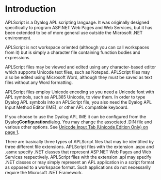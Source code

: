 # Introduction

APLScript is a Dyalog APL scripting language. It was originally designed specifically to program ASP.NET Web Pages and Web Services, but it has been extended to be of more general use outside the Microsoft .NET environment.

APLScript is not workspace oriented (although you can call workspaces from it) but is simply a character file containing function bodies and expressions.

APLScript files may be viewed and edited using any character-based editor which supports Unicode text files, such as Notepad. APLScript files may also be edited using Microsoft Word, although they must be saved as text files without any Word formatting.

APLScript files employ Unicode encoding so you need a Unicode font with APL symbols, such as APL385 Unicode, to view them. In order to type Dyalog APL symbols into an APLScript file, you also need the Dyalog APL Input Method Editor (IME), or other APL compatible keyboard.

If you choose to use the Dyalog APL IME it can be configured from the Dyalog**Configuration**dialog. You may change the associated .DIN file and various other options. See [Unicode Input Tab (Unicode Edition Only) on page 1](../../UserGuide/The%20APL%20Environment/Configuration%20Dialog.htm#Unicode_Input).

There are basically three types of APLScript files that may be identified by three different file extensions. APLScript files with the extension .aspx and .asmx specify .NET classes that represent ASP.NET Web Pages and Web Services respectively. APLScript files with the extension .apl may specify .NET classes or may simply represent an APL application in a script format as opposed to a workspace format. Such applications do not necessarily require the Microsoft .NET Framework.
